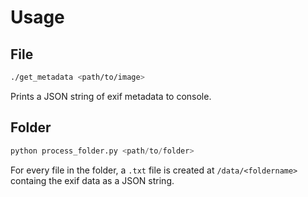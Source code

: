 # Usage

## File

```bash
./get_metadata <path/to/image>
```

Prints a JSON string of exif metadata to console.

## Folder

```python
python process_folder.py <path/to/folder>
```

For every file in the folder, a `.txt` file is created at `/data/<foldername>` containg the exif data as a JSON string.